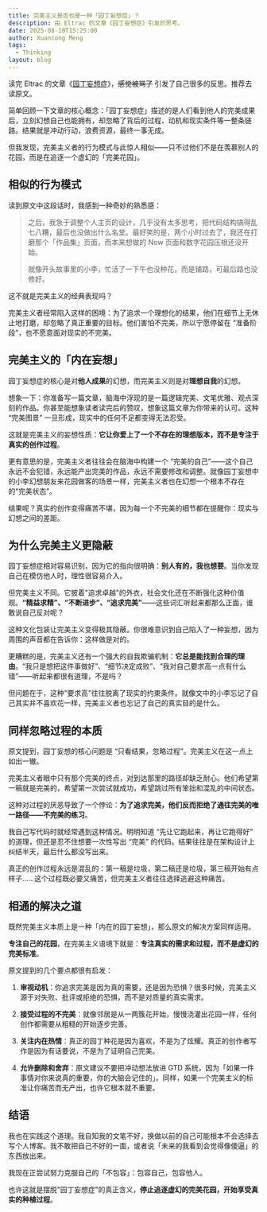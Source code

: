```yaml
---
title: 完美主义是否也是一种「园丁妄想症」？
description: 由 Eltrac 的文章《园丁妄想症》引发的思考。
date: 2025-08-10T15:25:00
author: Xuancong Meng
tags:
  - Thinking
layout: blog
---
```


读完 Eltrac 的文章《[园丁妄想症](https://www.geedea.pro/posts/%E5%9B%AD%E4%B8%81%E5%A6%84%E6%83%B3%E7%97%87/)》，~~感觉被骂了~~ 引发了自己很多的反思。推荐去读原文。

简单回顾一下文章的核心概念：「园丁妄想症」描述的是人们看到他人的完美成果后，立刻幻想自己也能拥有，却忽略了背后的过程、动机和现实条件等一整条链路。结果就是冲动行动，浪费资源，最终一事无成。

但我发现，完美主义者的行为模式与此惊人相似——只不过他们不是在羡慕别人的花园，而是在追逐一个虚幻的「完美花园」。

## 相似的行为模式

读到原文中这段话时，我感到一种奇妙的熟悉感：

> 之后，我急于调整个人主页的设计，几乎没有太多思考，把代码结构搞得乱七八糟，最后也没做出什么名堂。最好笑的是，两个小时过去了，我还在打磨那个「作品集」页面，而本来想做的 Now 页面和数字花园压根还没开始。
>
> 就像开头故事里的小李，忙活了一下午也没种花，而是铺路，可最后路也没修好。

这不就是完美主义的经典表现吗？

完美主义者经常陷入这样的困境：为了追求一个理想化的结果，他们在细节上无休止地打磨，却忽略了真正重要的目标。他们害怕不完美，所以宁愿停留在 “准备阶段”，也不愿意面对现实的不完美。

## 完美主义的「内在妄想」

园丁妄想症的核心是对**他人成果**的幻想，而完美主义则是对**理想自我**的幻想。

想象一下：你准备写一篇文章，脑海中浮现的是一篇逻辑完美、文笔优雅、观点深刻的作品。你甚至能想象读者读完后的赞叹，想象这篇文章为你带来的认可。这种 “完美图景” 一旦形成，现实中的任何不足都变得无法忍受。

这就是完美主义的妄想性质：**它让你爱上了一个不存在的理想版本，而不是专注于真实的创作过程**。

更有意思的是，完美主义者往往会在脑海中构建一个 “完美的自己”——这个自己永远不会犯错，永远能产出完美的作品，永远不需要修改和调整。就像园丁妄想中的小李幻想朋友来花园做客的场景一样，完美主义者也在幻想一个根本不存在的“完美状态”。

结果呢？真实的创作变得痛苦不堪，因为每一个不完美的细节都在提醒你：现实与幻想之间的差距。

## 为什么完美主义更隐蔽

园丁妄想症相对容易识别，因为它的指向很明确：**别人有的，我也想要**。当你发现自己在模仿他人时，理性很容易介入。

但完美主义不同。它披着"追求卓越"的外衣，社会文化还在不断强化这种价值观。**“精益求精”、“不断进步”、“追求完美”**——这些词汇听起来都那么正面，谁敢说自己反对呢？

这种文化包装让完美主义变得极其隐蔽。你很难意识到自己陷入了一种妄想，因为周围的声音都在告诉你：这样做是对的。

更糟糕的是，完美主义还有一个强大的自我欺骗机制：**它总是能找到合理的理由**。“我只是想把这件事做好”、“细节决定成败”、“我对自己要求高一点有什么错”——听起来都很有道理，不是吗？

但问题在于，这种"要求高"往往脱离了现实的约束条件。就像文中的小李忘记了自己其实并不喜欢花一样，完美主义者也忘记了自己的真实目的是什么。

## 同样忽略过程的本质

原文提到，园丁妄想的核心问题是 “只看结果，忽略过程”。完美主义在这一点上如出一辙。

完美主义者眼中只有那个完美的终点，对到达那里的路径却缺乏耐心。他们希望第一稿就是完美的，希望第一次尝试就成功，希望跳过所有笨拙和混乱的中间状态。

这种对过程的厌恶导致了一个悖论：**为了追求完美，他们反而拒绝了通往完美的唯一路径——不完美的练习**。

我自己写代码时就经常遇到这种情况。明明知道 “先让它跑起来，再让它跑得好” 的道理，但还是忍不住想要一次性写出 “完美” 的代码。结果往往是在架构设计上纠结半天，最后什么都没写出来。

真正的创作过程永远是混乱的：第一稿是垃圾，第二稿还是垃圾，第三稿开始有点样子……这个过程既必要又痛苦，但完美主义者往往选择逃避这种痛苦。

## 相通的解决之道

既然完美主义本质上是一种「内在的园丁妄想」，那么原文的解决方案同样适用。

**专注自己的花园**，在完美主义语境下就是：**专注真实的需求和过程，而不是虚幻的完美标准**。

原文提到的几个要点都很有启发：

1. **审视动机**：你追求完美是因为真的需要，还是因为恐惧？很多时候，完美主义源于对失败、批评或拒绝的恐惧，而不是对质量的真实需求。

2. **接受过程的不完美**：就像邻居是从一两簇花开始，慢慢浇灌出花园一样，任何创作都需要从粗糙的开始逐步完善。

3. **关注内在热情**：真正的园丁种花是因为喜欢，不是为了炫耀。真正的创作者写作是因为有话要说，不是为了证明自己完美。

4. **允许删除和舍弃**：原文建议不要把冲动想法放进 GTD 系统，因为「如果一件事情对你来说真的重要，你的大脑会记住的」。同样，如果一个完美主义的标准让你痛苦而无产出，也许它根本就不重要。

## 结语

我也在实践这个道理。我自知我的文笔不好，换做以前的自己可能根本不会选择去写个人博客。我不敢把自己不好的一面，或者说「未来的我看到会觉得像傻逼」的东西放出来。

我现在正尝试努力克服自己的「不包容」：包容自己，包容他人。

也许这就是摆脱"园丁妄想症"的真正含义，**停止追逐虚幻的完美花园，开始享受真实的种植过程**。
